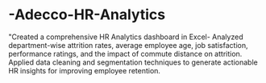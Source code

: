 # -Adecco-HR-Analytics
"Created a comprehensive HR Analytics dashboard in Excel- Analyzed department-wise attrition rates, average employee age, job satisfaction, performance ratings, and the impact of commute distance on attrition. Applied data cleaning and segmentation techniques to generate actionable HR insights for improving employee retention. 
